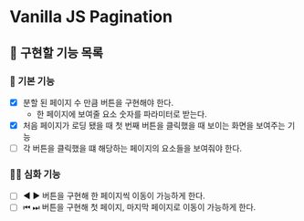 # Vanilla JS Pagination

## 📝 구현할 기능 목록

### 🚀 기본 기능

- [x] 분할 된 페이지 수 만큼 버튼을 구현해야 한다.
  - 한 페이지에 보여줄 요소 숫자를 파라미터로 받는다.
- [x] 처음 페이지가 로딩 됐을 때 첫 번째 버튼을 클릭했을 때 보이는 화면을 보여주는 기능
- [ ] 각 버튼을 클릭했을 떄 해당하는 페이지의 요소들을 보여줘야 한다.

### 🚀🚀 심화 기능

- [ ] ◀️ ▶️ 버튼을 구현해 한 페이지씩 이동이 가능하게 한다.
- [ ] ⏮ ⏭ 버튼을 구현해 첫 페이지, 마지막 페이지로 이동이 가능하게 한다.
